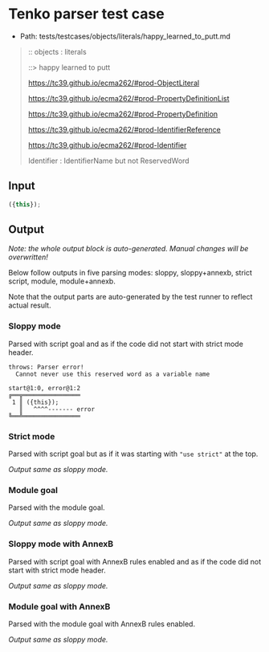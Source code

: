 # Tenko parser test case

- Path: tests/testcases/objects/literals/happy_learned_to_putt.md

> :: objects : literals
>
> ::> happy learned to putt
>
> https://tc39.github.io/ecma262/#prod-ObjectLiteral
>
> https://tc39.github.io/ecma262/#prod-PropertyDefinitionList
>
> https://tc39.github.io/ecma262/#prod-PropertyDefinition
>
> https://tc39.github.io/ecma262/#prod-IdentifierReference
>
> https://tc39.github.io/ecma262/#prod-Identifier
>
> Identifier : IdentifierName but not ReservedWord

## Input


`````js
({this});
`````

## Output

_Note: the whole output block is auto-generated. Manual changes will be overwritten!_

Below follow outputs in five parsing modes: sloppy, sloppy+annexb, strict script, module, module+annexb.

Note that the output parts are auto-generated by the test runner to reflect actual result.

### Sloppy mode

Parsed with script goal and as if the code did not start with strict mode header.

`````
throws: Parser error!
  Cannot never use this reserved word as a variable name

start@1:0, error@1:2
╔══╦════════════════
 1 ║ ({this});
   ║   ^^^^------- error
╚══╩════════════════

`````

### Strict mode

Parsed with script goal but as if it was starting with `"use strict"` at the top.

_Output same as sloppy mode._

### Module goal

Parsed with the module goal.

_Output same as sloppy mode._

### Sloppy mode with AnnexB

Parsed with script goal with AnnexB rules enabled and as if the code did not start with strict mode header.

_Output same as sloppy mode._

### Module goal with AnnexB

Parsed with the module goal with AnnexB rules enabled.

_Output same as sloppy mode._
